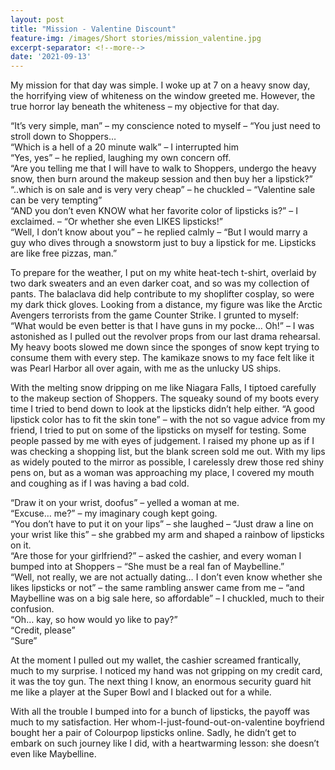 ```yaml
---
layout: post
title: "Mission - Valentine Discount"
feature-img: /images/Short stories/mission_valentine.jpg
excerpt-separator: <!--more-->
date: '2021-09-13'
---
```

My mission for that day was simple. I woke up at 7 on a heavy snow day, the horrifying view of whiteness on the window greeted me. However, the true horror lay beneath the whiteness – my objective for that day.

“It’s very simple, man” – my conscience noted to myself – “You just need to stroll down to Shoppers…\
“Which is a hell of a 20 minute walk” – I interrupted him\
“Yes, yes” – he replied, laughing my own concern off.\
“Are you telling me that I will have to walk to Shoppers, undergo the heavy snow, then burn around the makeup session and then buy her a lipstick?”\
“..which is on sale and is very very cheap” – he chuckled – “Valentine sale can be very tempting”\
“AND you don’t even KNOW what her favorite color of lipsticks is?” – I exclaimed. – “Or whether she even LIKES lipsticks!”\
“Well, I don’t know about you” – he replied calmly – “But I would marry a guy who dives through a snowstorm just to buy a lipstick for me. Lipsticks are like free pizzas, man.”

To prepare for the weather, I put on my white heat-tech t-shirt, overlaid by two dark sweaters and an even darker coat, and so was my collection of pants. The balaclava did help contribute to my shoplifter cosplay, so were my dark thick gloves. Looking from a distance, my figure was like the Arctic Avengers terrorists from the game Counter Strike. I grunted to myself: “What would be even better is that I have guns in my pocke… Oh!” – I was astonished as I pulled out the revolver props from our last drama rehearsal. My heavy boots slowed me down since the sponges of snow kept trying to consume them with every step. The kamikaze snows to my face felt like it was Pearl Harbor all over again, with me as the unlucky US ships.

With the melting snow dripping on me like Niagara Falls, I tiptoed carefully to the makeup section of Shoppers. The squeaky sound of my boots every time I tried to bend down to look at the lipsticks didn’t help either. “A good lipstick color has to fit the skin tone” – with the not so vague advice from my friend, I tried to put on some of the lipsticks on myself for testing. Some people passed by me with eyes of judgement. I raised my phone up as if I was checking a shopping list, but the blank screen sold me out. With my lips as widely pouted to the mirror as possible, I carelessly drew those red shiny pens on, but as a woman was approaching my place, I covered my mouth and coughing as if I was having a bad cold.

“Draw it on your wrist, doofus” – yelled a woman at me.\
“Excuse… me?” – my imaginary cough kept going.\
“You don’t have to put it on your lips” – she laughed – “Just draw a line on your wrist like this” – she grabbed my arm and shaped a rainbow of lipsticks on it.\
“Are those for your girlfriend?” – asked the cashier, and every woman I bumped into at Shoppers – “She must be a real fan of Maybelline.”\
“Well, not really, we are not actually dating… I don’t even know whether she likes lipsticks or not” – the same rambling answer came from me – “and Maybelline was on  a big sale here, so affordable” – I chuckled, much to their confusion.\
“Oh… kay, so how would yo like to pay?”\
“Credit, please”\
“Sure”
  
At the moment I pulled out my wallet, the cashier screamed frantically, much to my surprise. I noticed my hand was not gripping on my credit card, it was the toy gun. The next thing I know, an enormous security guard hit me like a player at the Super Bowl and I blacked out for a while.
  
With all the trouble I bumped into for a bunch of lipsticks, the payoff was much to my satisfaction. Her whom-I-just-found-out-on-valentine boyfriend bought her a pair of Colourpop lipsticks online. Sadly, he didn’t get to embark on such journey like I did, with a heartwarming lesson: she doesn’t even like Maybelline.
